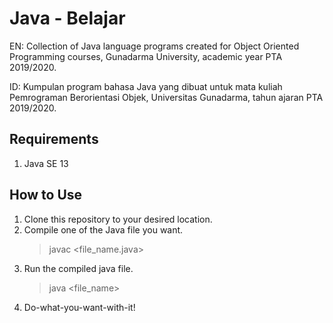 # Java - Belajar
EN: Collection of Java language programs created for Object Oriented Programming courses, Gunadarma University, academic year PTA 2019/2020.

ID: Kumpulan program bahasa Java yang dibuat untuk mata kuliah Pemrograman Berorientasi Objek, Universitas Gunadarma, tahun ajaran PTA 2019/2020.

## Requirements
1. Java SE 13

## How to Use
1. Clone this repository to your desired location.
2. Compile one of the Java file you want.
   > javac <file_name.java>
3. Run the compiled java file.
   > java <file_name>
4. Do-what-you-want-with-it!
